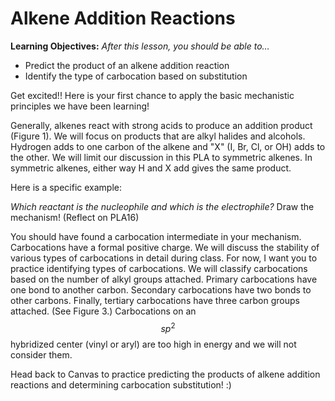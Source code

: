 # Alkene Addition Reactions

**Learning Objectives:** _After this lesson, you should be able to…_

* Predict the product of an alkene addition reaction
* Identify the type of carbocation based on substitution



Get excited!!  Here is your first chance to apply the basic mechanistic principles we have been learning!  

Generally, alkenes react with strong acids to produce an addition product (Figure 1).  We will focus on products that are alkyl halides and alcohols.  Hydrogen adds to one carbon of the alkene and "X" (I, Br, Cl, or OH) adds to the other.  We will limit our discussion in this PLA to symmetric alkenes.  In symmetric alkenes, either way H and X add gives the same product.


Here is a specific example:



_Which reactant is the nucleophile and which is the electrophile?_  Draw the mechanism! (Reflect on PLA16)

You should have found a carbocation intermediate in your mechanism.  Carbocations have a formal positive charge.  We will discuss the stability of various types of carbocations in detail during class.  For now, I want you to practice identifying types of carbocations.  We will classify carbocations based on the number of alkyl groups attached.  Primary carbocations have one bond to another carbon. Secondary carbocations have two bonds to other carbons.  Finally, tertiary carbocations have three carbon groups attached. (See Figure 3.)  Carbocations on an $$sp^2$$ hybridized center (vinyl or aryl) are too high in energy and we will not consider them.

Head back to Canvas to practice predicting the products of alkene addition reactions and determining carbocation substitution! :)

